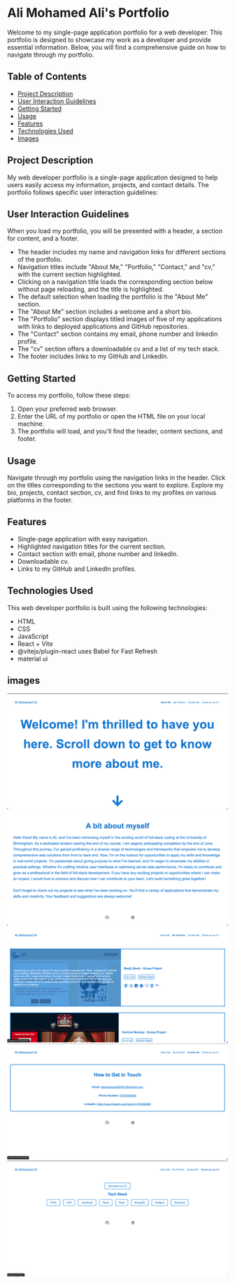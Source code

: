 # Ali Mohamed Ali's Portfolio

Welcome to my single-page application portfolio for a web developer. This portfolio is designed to showcase my work as a developer and provide essential information. Below, you will find a comprehensive guide on how to navigate through my portfolio.

## Table of Contents
- [Project Description](#project-description)
- [User Interaction Guidelines](#user-interaction-guidelines)
- [Getting Started](#getting-started)
- [Usage](#usage)
- [Features](#features)
- [Technologies Used](#technologies-used)
- [Images](#images)

## Project Description

My web developer portfolio is a single-page application designed to help users easily access my information, projects, and contact details. The portfolio follows specific user interaction guidelines:

## User Interaction Guidelines

When you load my portfolio, you will be presented with a header, a section for content, and a footer.
- The header includes my name and navigation links for different sections of the portfolio.
- Navigation titles include "About Me," "Portfolio," "Contact," and "cv," with the current section highlighted.
- Clicking on a navigation title loads the corresponding section below without page reloading, and the title is highlighted.
- The default selection when loading the portfolio is the "About Me" section.
- The "About Me" section includes a welcome and a short bio.
- The "Portfolio" section displays titled images of five of my applications with links to deployed applications and GitHub repositories.
- The "Contact" section contains my email, phone number and linkedin profile.
- The "cv" section offers a downloadable cv and a list of my tech stack.
- The footer includes links to my GitHub and LinkedIn.

## Getting Started

To access my portfolio, follow these steps:

1. Open your preferred web browser.
2. Enter the URL of my portfolio or open the HTML file on your local machine.
3. The portfolio will load, and you'll find the header, content sections, and footer.

## Usage

Navigate through my portfolio using the navigation links in the header. Click on the titles corresponding to the sections you want to explore. Explore my bio, projects, contact section, cv, and find links to my profiles on various platforms in the footer.

## Features

- Single-page application with easy navigation.
- Highlighted navigation titles for the current section.
- Contact section with email, phone number and linkedIn.
- Downloadable cv.
- Links to my GitHub and LinkedIn profiles.

## Technologies Used

This web developer portfolio is built using the following technologies:

- HTML
- CSS
- JavaScript
- React + Vite
- @vitejs/plugin-react uses Babel for Fast Refresh
- material ui 


## images
![screenshot of welcome section](/public/images/welcome.png)
![screenshot of about section](/public/images/about.png)
![screenshot of projects section](/public/images/project.png)
![screenshot of contact section](/public/images/contact.png)
![screenshot of cv section](/public/images/cv.png)